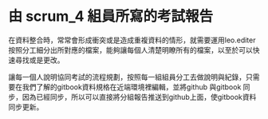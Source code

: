 # 由 scrum_4 組員所寫的考試報告
在資料整合時，常常會形成衝突或是造成重複資料的情形，就需要運用leo.editer按照分工細分出所對應的檔案，能夠讓每個人清楚明瞭所有的檔案，以至於可以快速尋找或是更改。

讓每一個人說明協同考試的流程規劃，按照每一組組員分工去做說明與紀錄，只需要在我們了解的gitbook資料規格在近端環境裡編輯，並將github 與gitbook 同步，因為已經同步，所以可以直接將分組報告推送到github上面，使gitbook資料同步更新。